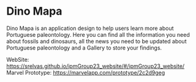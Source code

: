 # Dino Mapa

Dino Mapa is an application design to help users learn more about Portuguese paleontology.
Here you can find all the information you need about fossils and dinosaurs, all the news you need to be updated about Portuguese paleontology and a Gallery to store your findings.

WebSite: https://srelvas.github.io/ipmGroup23_website/#/ipmGroup23_website/
Marvel Prototype: https://marvelapp.com/prototype/2c2d9geg
